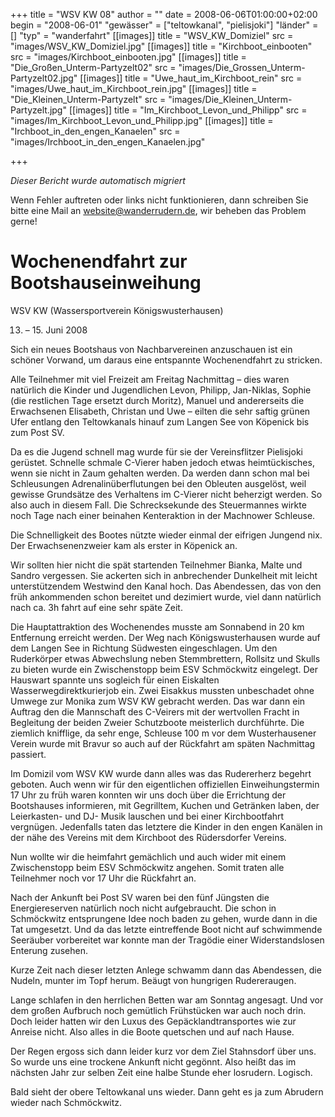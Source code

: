 +++
title = "WSV KW 08"
author = ""
date = 2008-06-06T01:00:00+02:00
begin = "2008-06-01"
"gewässer" = ["teltowkanal", "pielisjoki"]
"länder" = []
"typ" = "wanderfahrt"
[[images]]
title = "WSV_KW_Domiziel"
src = "images/WSV_KW_Domiziel.jpg"
[[images]]
title = "Kirchboot_einbooten"
src = "images/Kirchboot_einbooten.jpg"
[[images]]
title = "Die_Großen_Unterm-Partyzelt02"
src = "images/Die_Grossen_Unterm-Partyzelt02.jpg"
[[images]]
title = "Uwe_haut_im_Kirchboot_rein"
src = "images/Uwe_haut_im_Kirchboot_rein.jpg"
[[images]]
title = "Die_Kleinen_Unterm-Partyzelt"
src = "images/Die_Kleinen_Unterm-Partyzelt.jpg"
[[images]]
title = "Im_Kirchboot_Levon_und_Philipp"
src = "images/Im_Kirchboot_Levon_und_Philipp.jpg"
[[images]]
title = "Irchboot_in_den_engen_Kanaelen"
src = "images/Irchboot_in_den_engen_Kanaelen.jpg"

+++


*Dieser Bericht wurde automatisch migriert*

Wenn Fehler auftreten oder links nicht funktionieren, dann schreiben Sie bitte eine Mail an website@wanderrudern.de, wir beheben das Problem gerne!



# Wochenendfahrt zur Bootshauseinweihung


WSV KW (Wassersportverein Königswusterhausen)

13. – 15. Juni 2008

Sich ein neues Bootshaus von Nachbarvereinen anzuschauen ist ein schöner Vorwand, um daraus eine entspannte Wochenendfahrt zu stricken.

Alle Teilnehmer mit viel Freizeit am Freitag Nachmittag – dies waren natürlich die Kinder und Jugendlichen Levon, Philipp, Jan-Niklas, Sophie (die restlichen Tage ersetzt durch Moritz), Manuel und andererseits die Erwachsenen Elisabeth, Christan und Uwe – eilten die sehr saftig grünen Ufer entlang den Teltowkanals hinauf zum Langen See von Köpenick bis zum Post SV.

Da es die Jugend schnell mag wurde für sie der Vereinsflitzer Pielisjoki gerüstet. Schnelle schmale C-Vierer haben jedoch etwas heimtückisches, wenn sie nicht in Zaum gehalten werden. Da werden dann schon mal bei Schleusungen Adrenalinüberflutungen bei den Obleuten ausgelöst, weil gewisse Grundsätze des Verhaltens im C-Vierer nicht beherzigt werden. So also auch in diesem Fall. Die Schrecksekunde des Steuermannes wirkte noch Tage nach einer beinahen Kenteraktion in der Machnower Schleuse.

Die Schnelligkeit des Bootes nützte wieder einmal der eifrigen Jungend nix. Der Erwachsenenzweier kam als erster in Köpenick an.

Wir sollten hier nicht die spät startenden Teilnehmer Bianka, Malte und Sandro vergessen. Sie ackerten sich in anbrechender Dunkelheit mit leicht unterstützendem Westwind den Kanal hoch. Das Abendessen, das von den früh ankommenden schon bereitet und dezimiert wurde, viel dann natürlich nach ca. 3h fahrt auf eine sehr späte Zeit.

Die Hauptattraktion des Wochenendes musste am Sonnabend in 20 km Entfernung erreicht werden. Der Weg nach Königswusterhausen wurde auf dem Langen See in Richtung Südwesten eingeschlagen. Um den Ruderkörper etwas Abwechslung neben Stemmbrettern, Rollsitz und Skulls zu bieten wurde ein Zwischenstopp beim ESV Schmöckwitz eingelegt. Der Hauswart spannte uns sogleich für einen Eiskalten Wasserwegdirektkurierjob ein. Zwei Eisakkus mussten unbeschadet ohne Umwege zur Monika zum WSV KW gebracht werden. Das war dann ein Auftrag den die Mannschaft des C-Veirers mit der wertvollen Fracht in Begleitung der beiden Zweier Schutzboote meisterlich durchführte. Die ziemlich knifflige, da sehr enge, Schleuse 100 m vor dem Wusterhausener Verein wurde mit Bravur so auch auf der Rückfahrt am späten Nachmittag passiert.

Im Domizil vom WSV KW wurde dann alles was das Rudererherz begehrt geboten. Auch wenn wir für den eigentlichen offiziellen Einweihungstermin 17 Uhr zu früh waren konnten wir uns doch über die Errichtung der Bootshauses informieren, mit Gegrilltem, Kuchen und Getränken laben, der Leierkasten- und DJ- Musik lauschen und bei einer Kirchbootfahrt vergnügen. Jedenfalls taten das letztere die Kinder in den engen Kanälen in der nähe des Vereins mit dem Kirchboot des Rüdersdorfer Vereins.

Nun wollte wir die heimfahrt gemächlich und auch wider mit einem Zwischenstopp beim ESV Schmöckwitz angehen. Somit traten alle Teilnehmer noch vor 17 Uhr die Rückfahrt an.

Nach der Ankunft bei Post SV waren bei den fünf Jüngsten die Energiereserven natürlich noch nicht aufgebraucht. Die schon in Schmöckwitz entsprungene Idee noch baden zu gehen, wurde dann in die Tat umgesetzt. Und da das letzte eintreffende Boot nicht auf schwimmende Seeräuber vorbereitet war konnte man der Tragödie einer Widerstandslosen Enterung zusehen.

Kurze Zeit nach dieser letzten Anlege schwamm dann das Abendessen, die Nudeln, munter im Topf herum. Beäugt von hungrigen Rudereraugen.

Lange schlafen in den herrlichen Betten war am Sonntag angesagt. Und vor dem großen Aufbruch noch gemütlich Frühstücken war auch noch drin. Doch leider hatten wir den Luxus des Gepäcklandtransportes wie zur Anreise nicht. Also alles in die Boote quetschen und auf nach Hause.

Der Regen ergoss sich dann leider kurz vor dem Ziel Stahnsdorf über uns. So wurde uns eine trockene Ankunft nicht gegönnt. Also heißt das im nächsten Jahr zur selben Zeit eine halbe Stunde eher losrudern. Logisch.

Bald sieht der obere Teltowkanal uns wieder. Dann geht es ja zum Abrudern wieder nach Schmöckwitz.